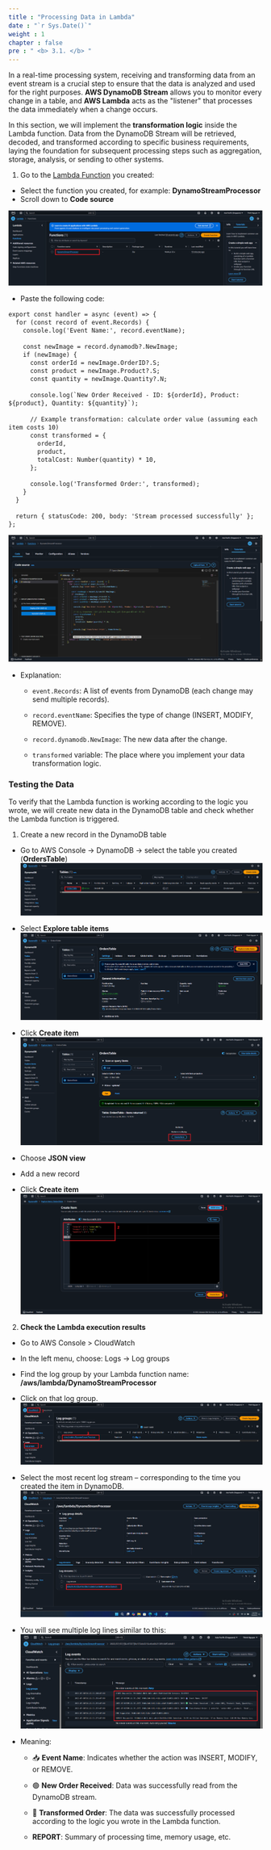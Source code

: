 ```yaml
---
title : "Processing Data in Lambda"
date : "`r Sys.Date()`"
weight : 1
chapter : false
pre : " <b> 3.1. </b> "
---
```


In a real-time processing system, receiving and transforming data from an event stream is a crucial step to ensure that the data is analyzed and used for the right purposes. **AWS DynamoDB Stream** allows you to monitor every change in a table, and **AWS Lambda** acts as the "listener" that processes the data immediately when a change occurs.

In this section, we will implement the **transformation logic** inside the Lambda function. Data from the DynamoDB Stream will be retrieved, decoded, and transformed according to specific business requirements, laying the foundation for subsequent processing steps such as aggregation, storage, analysis, or sending to other systems.

1. Go to the [Lambda Function](https://ap-southeast-1.console.aws.amazon.com/lambda/home?region=ap-southeast-1#/functions) you created:
  + Select the function you created, for example: **DynamoStreamProcessor**
  + Scroll down to **Code source**
  
![Lambda](/images/2.prerequisite/Lambda4.png)

  + Paste the following code:
  ```
  export const handler = async (event) => {
    for (const record of event.Records) {
      console.log('Event Name:', record.eventName);

      const newImage = record.dynamodb?.NewImage;
      if (newImage) {
        const orderId = newImage.OrderID?.S;
        const product = newImage.Product?.S;
        const quantity = newImage.Quantity?.N;

        console.log(`New Order Received - ID: ${orderId}, Product: ${product}, Quantity: ${quantity}`);

        // Example transformation: calculate order value (assuming each item costs 10)
        const transformed = {
          orderId,
          product,
          totalCost: Number(quantity) * 10,
        };

        console.log('Transformed Order:', transformed);
      }
    }

    return { statusCode: 200, body: 'Stream processed successfully' };
  };
```

![Lambda](/images/2.prerequisite/Lambda9.1.png)
  + Explanation:
    + `event.Records`: A list of events from DynamoDB (each change may send multiple records).

    + `record.eventName`: Specifies the type of change (INSERT, MODIFY, REMOVE).

    + `record.dynamodb.NewImage`: The new data after the change.

    + `transformed` variable: The place where you implement your data transformation logic.

### Testing the Data
To verify that the Lambda function is working according to the logic you wrote, we will create new data in the DynamoDB table and check whether the Lambda function is triggered.

1. Create a new record in the DynamoDB table
  + Go to AWS Console → DynamoDB → select the table you created (**OrdersTable**)  
![Lambda](/images/2.prerequisite/Lambda10.png)

  + Select **Explore table items**  
![Lambda](/images/2.prerequisite/Lambda11.png)

  + Click **Create item**  
![Lambda](/images/2.prerequisite/Lambda12.png)

  + Choose **JSON view**  
  + Add a new record  
  + Click **Create item**  
![Lambda](/images/2.prerequisite/Lambda13.png)

2. **Check the Lambda execution results**
  + Go to AWS Console > CloudWatch
  + In the left menu, choose: Logs → Log groups
  + Find the log group by your Lambda function name: **/aws/lambda/DynamoStreamProcessor**
  + Click on that log group.  
![Lambda](/images/2.prerequisite/Lambda14.png)

  + Select the most recent log stream – corresponding to the time you created the item in DynamoDB.  
![Lambda](/images/2.prerequisite/Lambda15.png)

  + You will see multiple log lines similar to this:  
![Lambda](/images/2.prerequisite/Lambda16.png)

  + Meaning:
    + 📥 **Event Name**: Indicates whether the action was INSERT, MODIFY, or REMOVE.

    + 🟢 **New Order Received**: Data was successfully read from the DynamoDB stream.

    + 🔁 **Transformed Order**: The data was successfully processed according to the logic you wrote in the Lambda function.

    + **REPORT**: Summary of processing time, memory usage, etc.
